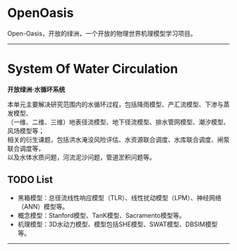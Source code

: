 # OpenOasis
Open-Oasis，开放的绿洲，一个开放的物理世界机理模型学习项目。

---------------------------------------------------------------------------

# System Of Water Circulation
**开放绿洲·水循环系统**  

本单元主要解决研究范围内的水循环过程，包括降雨模型、产汇流模型、下渗与蒸发模型、  
（一维、二维、三维）地表径流模型、地下径流模型、排水管网模型、潮汐模型、风场模型等；  
相关的衍生课题，包括洪水淹没风险评估、水资源联合调度、水库联合调度、闸泵联合调度等，  
以及水体水质问题，河流泥沙问题，管道淤积问题等。

## TODO List
+ 黑箱模型：总径流线性响应模型（TLR）、线性扰动模型（LPM）、神经网络（ANN）模型等。
+ 概念模型：Stanford模型、TanK模型、Sacramento模型等。
+ 机理模型：3D水动力模型、模型包括SHE模型、SWAT模型、DBSIM模型等。

---------------------------------------------------------------------------